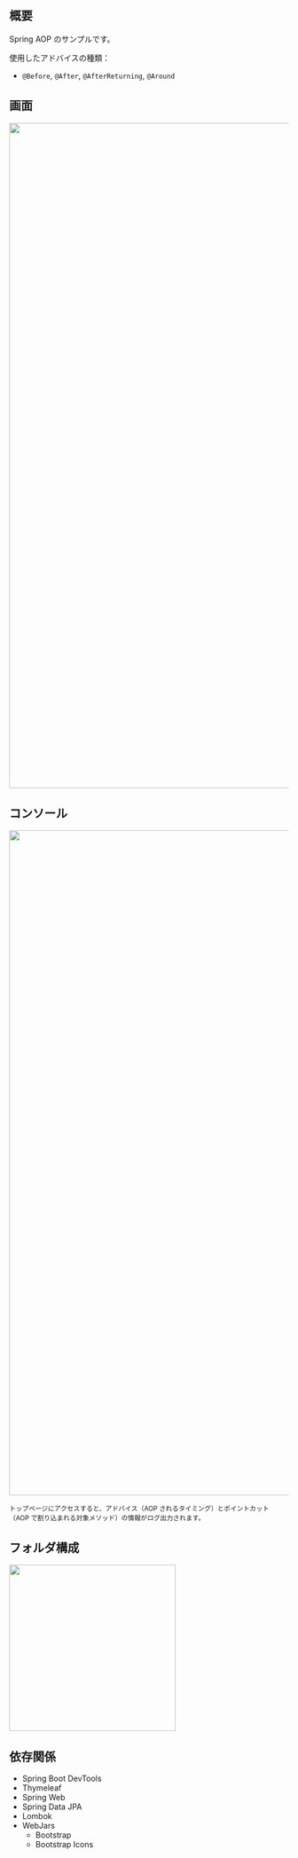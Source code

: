 ## 概要

Spring AOP のサンプルです。

使用したアドバイスの種類：
* `@Before`, `@After`, `@AfterReturning`, `@Around`

## 画面

<img width="1200" src="https://user-images.githubusercontent.com/59589496/129371002-e054e0b7-c044-415e-b931-e858fb259138.png">  

## コンソール

<img width="1200" src="https://user-images.githubusercontent.com/59589496/129372282-80cf7ec2-af69-43d4-90d9-ab6eec132ea7.png">  

<small>トップページにアクセスすると、アドバイス（AOP されるタイミング）とポイントカット（AOP で割り込まれる対象メソッド）の情報がログ出力されます。</small>

## フォルダ構成

<img width="300" src="https://user-images.githubusercontent.com/59589496/129373070-1de21721-e6ad-4fc8-9f21-f54cf3950426.png">  

## 依存関係

* Spring Boot DevTools
* Thymeleaf
* Spring Web
* Spring Data JPA
* Lombok
* WebJars
  - Bootstrap
  - Bootstrap Icons
